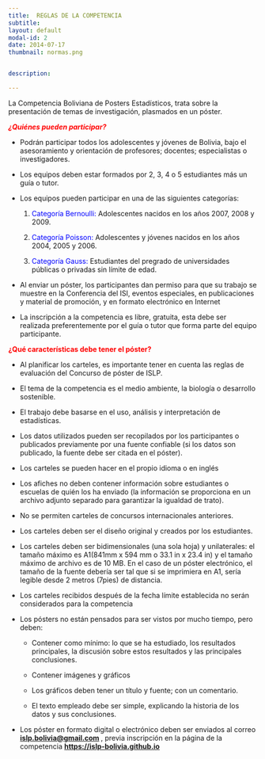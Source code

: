 ```yaml
---
title:  REGLAS DE LA COMPETENCIA
subtitle: 
layout: default
modal-id: 2
date: 2014-07-17
thumbnail: normas.png


description:  

---
```




La Competencia Boliviana de Posters Estadísticos, trata sobre la presentación
de temas de investigación, plasmados en un póster.

<span style="color:red">*<b>¿Quiénes pueden participar? </b>* </span>


- Podrán participar todos los adolescentes y jóvenes de Bolivia, bajo el asesoramiento y orientación de profesores; docentes; especialistas o investigadores.

- Los equipos deben estar formados por 2, 3, 4 o 5 estudiantes más un guía o tutor. 

- Los equipos pueden participar en una de las siguientes categorías:
	
  1. <span style="color:blue">Categoría Bernoulli:</span> Adolescentes nacidos en los años 2007, 2008 y 2009.
  
  2. <span style="color:blue">Categoría Poisson: </span> Adolescentes y jóvenes nacidos en los años 2004, 2005 y 2006.
	
  3. <span style="color:blue">Categoría Gauss: </span> Estudiantes del pregrado de universidades públicas o privadas sin límite de edad. 

- Al enviar un póster, los participantes dan permiso para que su trabajo se muestre en la Conferencia del ISI, eventos especiales, en publicaciones y material de promoción, y en formato electrónico en Internet 

- La inscripción a la competencia es libre, gratuita, esta debe ser realizada preferentemente por el guía o tutor que forma parte del equipo participante.



 <b> <span style="color:red">¿Qué características debe tener el póster? </span></b>
 
 
- Al planificar los carteles, es importante tener en cuenta  las reglas de evaluación del Concurso de póster de ISLP. 

- El tema de la competencia es el medio ambiente, la biología o desarrollo  sostenible.

- El trabajo debe basarse en el uso, análisis y interpretación de estadísticas. 

- Los datos utilizados pueden ser recopilados por los participantes o publicados previamente por una
fuente confiable (si los datos son publicado, la fuente debe ser citada en el póster).

- Los carteles se pueden hacer en el propio idioma o en inglés

- Los afiches no deben contener información sobre estudiantes o escuelas de quién los ha enviado (la 
información se proporciona en un archivo adjunto separado para garantizar la igualdad de trato).

- No se permiten carteles de concursos internacionales anteriores.

- Los carteles deben ser el diseño original y creados por los estudiantes.

- Los carteles deben ser bidimensionales (una sola hoja) y unilaterales: el tamaño máximo es A1(841mm 
x 594 mm o 33.1 in x 23.4 in) y el tamaño máximo de archivo es de 10 MB. En el caso de un póster
electrónico, el tamaño de la fuente debería ser tal que si se imprimiera en A1, sería legible desde 2
metros (7pies) de distancia.

- Los carteles recibidos después de la fecha límite establecida no serán considerados para la 
competencia

- Los pósters no están pensados para ser vistos por mucho tiempo, pero deben:

  * Contener como mínimo: lo que se ha estudiado, los resultados principales, la discusión sobre estos resultados y las principales conclusiones.
  
  * Contener imágenes y gráficos
  
  * Los gráficos deben tener un título y fuente; con un comentario.
  
  * El texto empleado debe ser simple, explicando la historia de los datos y sus conclusiones.
  
  
- Los póster en formato digital o electrónico deben ser enviados al correo <b><span style="color:orange"> islp.bolivia@gmail.com </span></b>, previa inscripción en la página de la competencia <b> https://islp-bolivia.github.io </b>
